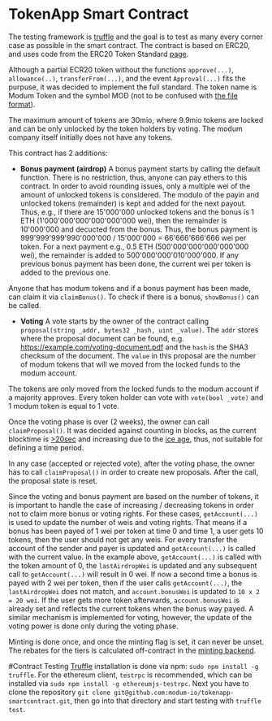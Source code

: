 # TokenApp Smart Contract
The testing framework is [truffle](http://truffleframework.com/docs/getting_started/installation) and the goal is to test 
as many every corner case as possible in the smart contract.
The contract is based on ERC20, and uses code from the ERC20 Token
Standard [page](https://theethereum.wiki/w/index.php/ERC20_Token_Standard).

Although a partial ECR20 token without the functions `approve(...)`, 
`allowance(..)`, `transferFrom(...)`, and the event `Approval(...)` fits the purpuse, 
it was decided to implement the full standard. The token name is Modum Token
and the symbol MOD (not to be confused with 
[the file format](https://en.wikipedia.org/wiki/MOD_(file_format))).

The maximum amount of tokens are 30mio, where 9.9mio tokens are locked and can be only 
unlocked by the token holders by voting. The modum company itself initially 
does not have any tokens. 

This contract has 2 additions:

* **Bonus payment (airdrop)** A bonus payment starts by calling the default function. There 
 is no restriction, thus, anyone can pay ethers to this contract. In order to avoid
 rounding issues, only a multiple wei of the amount of unlocked tokens is considered.
 The modulo of the payin and unlocked tokens (remainder) is kept and added for the next
 payout. Thus, e.g., if there are 15'000'000 unlocked tokens and the bonus is 1 ETH 
 (1'000'000'000'000'000'000 wei), then the remainder is 10'000'000 and decucted from the
 bonus. Thus, the bonus payment is 999'999'999'990'000'000 / 15'000'000 = 66'666'666'666 
 wei per token. For a next payment e.g., 0.5 ETH (500'000'000'000'000'000 wei), the remainder 
 is added to 500'000'000'010'000'000. If any previous bonus payment has been done, the current
 wei per token is added to the previous one.
 
 Anyone that has modum tokens and if a bonus payment has been made, can claim it via
 `claimBonus()`. To check if there is a bonus, `showBonus()` can be called.

* **Voting** A vote starts by the owner of the contract calling 
`proposal(string _addr, bytes32 _hash, uint _value)`. The `addr` stores where the proposal
 document can be found, e.g. https://example.com/voting-document.pdf and the `hash` is the 
 SHA3 checksum of the document. The `value` in this proposal are the number of modum tokens
 that will we moved from the locked funds to the modum account. 
 
 The tokens are only moved from the locked funds to the modum account if a majority 
 approves. Every token holder can vote with `vote(bool _vote)` and 1 modum token is 
 equal to 1 vote.
 
 Once the voting phase is over (2 weeks), the owner can call `claimProposal()`. It was 
 decided against counting in blocks, as the current blocktime is 
 [>20sec](https://etherscan.io/chart/blocktime) and increasing due to the 
 [ice age](https://www.cryptocompare.com/coins/guides/what-is-the-ethereum-ice-age/), 
 thus, not suitable for defining a time period.
 
 In any case (accepted or rejected vote), after the voting phase, the owner has to 
 call `claimProposal()` in order to create new proposals. After the call, the proposal
 state is reset.
  
Since the voting and bonus payment are based on the number of tokens, it is important to 
handle the case of increasing / decreasing tokens in order not to claim more bonus or
voting rights. For these cases, `getAccount(...)` is used to update the number of weis
and voting rights. That means if a bonus has been payed of 1 wei per token at time 0 and
time 1, a user gets 10 tokens, then the user should not get any weis. For every transfer
the account of the sender and payer is updated and `getAccount(...)` is called with the
current value. In the example above, `getAccount(...)` is called with the token amount of 0,
the `lastAirdropWei` is updated and any subsequent call to `getAccount(...)` will result
in 0 wei. If now a second time a bonus is payed with 2 wei per token, then if the user
calls `getAccount(...)`, the `lastAirdropWei` does not match, and `account.bonusWei` is 
updated to `10 x 2 = 20 wei`. If the user gets more token afterwards, `account.bonusWei`
is already set and reflects the current tokens when the bonus way payed. A similar
mechanism is implemented for voting, however, the update of the voting power is done
only during the voting phase.

Minting is done once, and once the minting flag is set, it can never be unset. The rebates
for the tiers is calculated off-contract in the 
[minting backend](https://github.com/modum-io/tokenapp-backend/tree/master/services/minting).

#Contract Testing
[Truffle](http://truffleframework.com/docs/getting_started/installation) installation is
done via npm: `sudo npm install -g truffle`. For the ethereum client, `testrpc` is recommended, 
which can be installed via `sudo npm install -g ethereumjs-testrpc`. Next you have to clone
the repository `git clone git@github.com:modum-io/tokenapp-smartcontract.git`, then go
into that directory and start testing with `truffle test`.